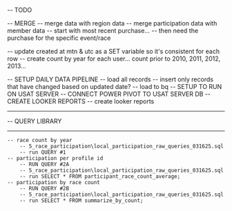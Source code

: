 
-- TODO

-- MERGE
    -- merge data with region data
    -- merge participation data with member data
        -- start with most recent purchase... 
        -- then need the purchase for the specific event/race

-- update created at mtn & utc as a SET variable so it's consistent for each row
-- create count by year for each user... count prior to 2010, 2011, 2012, 2013...

-- SETUP DAILY DATA PIPELINE
    -- load all records
    -- insert only records that have changed based on updated date?
    -- load to bq
-- SETUP TO RUN ON USAT SERVER
-- CONNECT POWER PIVOT TO USAT SERVER DB
-- CREATE LOOKER REPORTS
    -- create looker reports

**************************
-- QUERY LIBRARY
**************************
    -- race count by year
        -- 5_race_participation\local_participation_raw_queries_031625.sql
        -- run QUERY #1
    -- participation per profile id
        -- RUN QUERY #2A
        -- 5_race_participation\local_participation_raw_queries_031625.sql
        -- run SELECT * FROM participant_race_count_average; 
    -- participation by race count
        -- RUN QUERY #2B
        -- 5_race_participation\local_participation_raw_queries_031625.sql
        -- run SELECT * FROM summarize_by_count;

